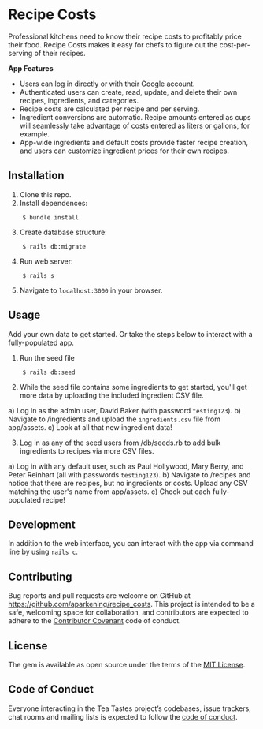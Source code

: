 # Recipe Costs

Professional kitchens need to know their recipe costs to profitably price their food. Recipe Costs makes it easy for chefs to figure out the cost-per-serving of their recipes.

**App Features**
- Users can log in directly or with their Google account.
- Authenticated users can create, read, update, and delete their own recipes, ingredients, and categories.
- Recipe costs are calculated per recipe and per serving.
- Ingredient conversions are automatic. Recipe amounts entered as cups will seamlessly take advantage of costs entered as liters or gallons, for example.
- App-wide ingredients and default costs provide faster recipe creation, and users can customize ingredient prices for their own recipes.

## Installation

1. Clone this repo.
2. Install dependences:
```
    $ bundle install
```
3. Create database structure:
```
    $ rails db:migrate
```
4. Run web server:
```
    $ rails s
```
5. Navigate to `localhost:3000` in your browser.

## Usage

Add your own data to get started. Or take the steps below to interact with a fully-populated app.

1. Run the seed file
```
    $ rails db:seed
```

2. While the seed file contains some ingredients to get started, you'll get more data by uploading the included ingredient CSV file.

a) Log in as the admin user, David Baker (with password `testing123`).
b) Navigate to /ingredients and upload the `ingredients.csv` file from app/assets.
c) Look at all that new ingredient data!

3. Log in as any of the seed users from /db/seeds.rb to add bulk ingredients to recipes via more CSV files. 

a) Log in with any default user, such as Paul Hollywood, Mary Berry, and Peter Reinhart (all with passwords `testing123`).
b) Navigate to /recipes and notice that there are recipes, but no ingredients or costs. Upload any CSV matching the user's name from app/assets.
c) Check out each fully-populated recipe!

## Development

In addition to the web interface, you can interact with the app via command line by using `rails c`.

## Contributing

Bug reports and pull requests are welcome on GitHub at https://github.com/aparkening/recipe_costs. This project is intended to be a safe, welcoming space for collaboration, and contributors are expected to adhere to the [Contributor Covenant](http://contributor-covenant.org) code of conduct.

## License

The gem is available as open source under the terms of the [MIT License](https://opensource.org/licenses/MIT).

## Code of Conduct

Everyone interacting in the Tea Tastes project’s codebases, issue trackers, chat rooms and mailing lists is expected to follow the [code of conduct](https://github.com/aparkening/recipe_costs/blob/master/CODE_OF_CONDUCT.md).